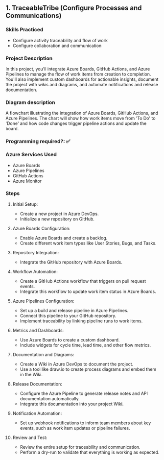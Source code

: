 ## 1. TraceableTribe (Configure Processes and Communications)

### Skills Practiced

- Configure activity traceability and flow of work
- Configure collaboration and communication

### Project Description

In this project, you'll integrate Azure Boards, GitHub Actions, and Azure Pipelines to manage the flow of work items from creation to completion. You'll also implement custom dashboards for actionable insights, document the project with wikis and diagrams, and automate notifications and release documentation.

### Diagram description

A flowchart illustrating the integration of Azure Boards, GitHub Actions, and Azure Pipelines. The chart will show how work items move from 'To Do' to 'Done' and how code changes trigger pipeline actions and update the board.

### Programming required?: ✅

### Azure Services Used

- Azure Boards
- Azure Pipelines
- GitHub Actions
- Azure Monitor

### Steps

1.  Initial Setup:

    -   Create a new project in Azure DevOps.
    -   Initialize a new repository on GitHub.
2.  Azure Boards Configuration:

    -   Enable Azure Boards and create a backlog.
    -   Create different work item types like User Stories, Bugs, and Tasks.
3.  Repository Integration:

    -   Integrate the GitHub repository with Azure Boards.
4.  Workflow Automation:

    -   Create a GitHub Actions workflow that triggers on pull request events.
    -   Integrate this workflow to update work item status in Azure Boards.
5.  Azure Pipelines Configuration:

    -   Set up a build and release pipeline in Azure Pipelines.
    -   Connect this pipeline to your GitHub repository.
    -   Implement traceability by linking pipeline runs to work items.
6.  Metrics and Dashboards:

    -   Use Azure Boards to create a custom dashboard.
    -   Include widgets for cycle time, lead time, and other flow metrics.
7.  Documentation and Diagrams:

    -   Create a Wiki in Azure DevOps to document the project.
    -   Use a tool like draw.io to create process diagrams and embed them in the Wiki.
8.  Release Documentation:

    -   Configure the Azure Pipeline to generate release notes and API documentation automatically.
    -   Integrate this documentation into your project Wiki.
9.  Notification Automation:

    -   Set up webhook notifications to inform team members about key events, such as work item updates or pipeline failures.
10. Review and Test:

    -   Review the entire setup for traceability and communication.
    -   Perform a dry-run to validate that everything is working as expected.
